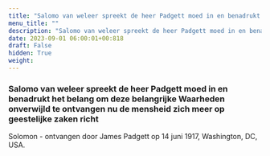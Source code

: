```yaml
---
title: "Salomo van weleer spreekt de heer Padgett moed in en benadrukt het belang om deze belangrijke Waarheden onverwijld te ontvangen nu de mensheid zich meer op geestelijke zaken richt"
menu_title: ""
description: "Salomo van weleer spreekt de heer Padgett moed in en benadrukt het belang om deze belangrijke Waarheden onverwijld te ontvangen nu de mensheid zich meer op geestelijke zaken richt"
date: 2023-09-01 06:00:01+00:818
draft: False
hidden: True
weight:
---
```

### Salomo van weleer spreekt de heer Padgett moed in en benadrukt het belang om deze belangrijke Waarheden onverwijld te ontvangen nu de mensheid zich meer op geestelijke zaken richt

Solomon - ontvangen door James Padgett op 14 juni 1917, Washington, DC, USA.
